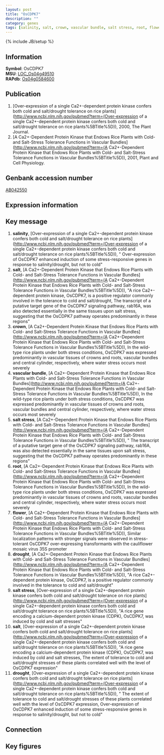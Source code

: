```yaml
---
layout: post
title: "OsCDPK7"
description: ""
category: genes
tags: [salinity, salt, crown, vascular bundle, salt stress, root, flower, drought]
---
```

{% include JB/setup %}

## Information
__Symbol__: OsCDPK7  
__MSU__: [LOC_Os04g49510](http://rice.plantbiology.msu.edu/cgi-bin/ORF_infopage.cgi?orf=LOC_Os04g49510)  
__RAPdb__: [Os04g0584600](http://rapdb.dna.affrc.go.jp/viewer/gbrowse_details/irgsp1?name=Os04g0584600)  

## Publication
1. [Over-expression of a single Ca2+-dependent protein kinase confers both cold and salt/drought tolerance on rice plants](http://www.ncbi.nlm.nih.gov/pubmed?term=(Over-expression of a single Ca2+-dependent protein kinase confers both cold and salt/drought tolerance on rice plants%5BTitle%5D)), 2000, The Plant Journal.
2. [A Ca2+-Dependent Protein Kinase that Endows Rice Plants with Cold- and Salt-Stress Tolerance Functions in Vascular Bundles](http://www.ncbi.nlm.nih.gov/pubmed?term=(A Ca2+-Dependent Protein Kinase that Endows Rice Plants with Cold- and Salt-Stress Tolerance Functions in Vascular Bundles%5BTitle%5D)), 2001, Plant and Cell Physiology.

## Genbank accession number
[AB042550](http://www.ncbi.nlm.nih.gov/nuccore/AB042550)

## Expression information

## Key message
1. __salinity__, [Over-expression of a single Ca2+-dependent protein kinase confers both cold and salt/drought tolerance on rice plants](http://www.ncbi.nlm.nih.gov/pubmed?term=(Over-expression of a single Ca2+-dependent protein kinase confers both cold and salt/drought tolerance on rice plants%5BTitle%5D)), " Over-expression of OsCDPK7 enhanced induction of some stress-responsive genes in response to salinity/drought, but not to cold"
2. __salt__, [A Ca2+-Dependent Protein Kinase that Endows Rice Plants with Cold- and Salt-Stress Tolerance Functions in Vascular Bundles](http://www.ncbi.nlm.nih.gov/pubmed?term=(A Ca2+-Dependent Protein Kinase that Endows Rice Plants with Cold- and Salt-Stress Tolerance Functions in Vascular Bundles%5BTitle%5D)), "A rice Ca2+-dependent protein kinase, OsCDPK7, is a positive regulator commonly involved in the tolerance to cold and salt/drought, The transcript of a putative target gene of the OsCDPK7 signaling pathway, rab16A, was also detected essentially in the same tissues upon salt stress, suggesting that the OsCDPK7 pathway operates predominantly in these regions"
3. __crown__, [A Ca2+-Dependent Protein Kinase that Endows Rice Plants with Cold- and Salt-Stress Tolerance Functions in Vascular Bundles](http://www.ncbi.nlm.nih.gov/pubmed?term=(A Ca2+-Dependent Protein Kinase that Endows Rice Plants with Cold- and Salt-Stress Tolerance Functions in Vascular Bundles%5BTitle%5D)),  In the wild-type rice plants under both stress conditions, OsCDPK7 was expressed predominantly in vascular tissues of crowns and roots, vascular bundles and central cylinder, respectively, where water stress occurs most severely
4. __vascular bundle__, [A Ca2+-Dependent Protein Kinase that Endows Rice Plants with Cold- and Salt-Stress Tolerance Functions in Vascular Bundles](http://www.ncbi.nlm.nih.gov/pubmed?term=(A Ca2+-Dependent Protein Kinase that Endows Rice Plants with Cold- and Salt-Stress Tolerance Functions in Vascular Bundles%5BTitle%5D)),  In the wild-type rice plants under both stress conditions, OsCDPK7 was expressed predominantly in vascular tissues of crowns and roots, vascular bundles and central cylinder, respectively, where water stress occurs most severely
5. __salt stress__, [A Ca2+-Dependent Protein Kinase that Endows Rice Plants with Cold- and Salt-Stress Tolerance Functions in Vascular Bundles](http://www.ncbi.nlm.nih.gov/pubmed?term=(A Ca2+-Dependent Protein Kinase that Endows Rice Plants with Cold- and Salt-Stress Tolerance Functions in Vascular Bundles%5BTitle%5D)), " The transcript of a putative target gene of the OsCDPK7 signaling pathway, rab16A, was also detected essentially in the same tissues upon salt stress, suggesting that the OsCDPK7 pathway operates predominantly in these regions"
6. __root__, [A Ca2+-Dependent Protein Kinase that Endows Rice Plants with Cold- and Salt-Stress Tolerance Functions in Vascular Bundles](http://www.ncbi.nlm.nih.gov/pubmed?term=(A Ca2+-Dependent Protein Kinase that Endows Rice Plants with Cold- and Salt-Stress Tolerance Functions in Vascular Bundles%5BTitle%5D)),  In the wild-type rice plants under both stress conditions, OsCDPK7 was expressed predominantly in vascular tissues of crowns and roots, vascular bundles and central cylinder, respectively, where water stress occurs most severely
7. __flower__, [A Ca2+-Dependent Protein Kinase that Endows Rice Plants with Cold- and Salt-Stress Tolerance Functions in Vascular Bundles](http://www.ncbi.nlm.nih.gov/pubmed?term=(A Ca2+-Dependent Protein Kinase that Endows Rice Plants with Cold- and Salt-Stress Tolerance Functions in Vascular Bundles%5BTitle%5D)),  Similar localization patterns with stronger signals were observed in stress-tolerant OsCDPK7 over-expressing transformants with the cauliflower mosaic virus 35S promoter
8. __drought__, [A Ca2+-Dependent Protein Kinase that Endows Rice Plants with Cold- and Salt-Stress Tolerance Functions in Vascular Bundles](http://www.ncbi.nlm.nih.gov/pubmed?term=(A Ca2+-Dependent Protein Kinase that Endows Rice Plants with Cold- and Salt-Stress Tolerance Functions in Vascular Bundles%5BTitle%5D)), "A rice Ca2+-dependent protein kinase, OsCDPK7, is a positive regulator commonly involved in the tolerance to cold and salt/drought"
9. __salt stress__, [Over-expression of a single Ca2+-dependent protein kinase confers both cold and salt/drought tolerance on rice plants](http://www.ncbi.nlm.nih.gov/pubmed?term=(Over-expression of a single Ca2+-dependent protein kinase confers both cold and salt/drought tolerance on rice plants%5BTitle%5D)), "A rice gene encoding a calcium-dependent protein kinase (CDPK), OsCDPK7, was induced by cold and salt stresses"
10. __salt__, [Over-expression of a single Ca2+-dependent protein kinase confers both cold and salt/drought tolerance on rice plants](http://www.ncbi.nlm.nih.gov/pubmed?term=(Over-expression of a single Ca2+-dependent protein kinase confers both cold and salt/drought tolerance on rice plants%5BTitle%5D)), "A rice gene encoding a calcium-dependent protein kinase (CDPK), OsCDPK7, was induced by cold and salt stresses, The extent of tolerance to cold and salt/drought stresses of these plants correlated well with the level of OsCDPK7 expression"
11. __drought__, [Over-expression of a single Ca2+-dependent protein kinase confers both cold and salt/drought tolerance on rice plants](http://www.ncbi.nlm.nih.gov/pubmed?term=(Over-expression of a single Ca2+-dependent protein kinase confers both cold and salt/drought tolerance on rice plants%5BTitle%5D)), " The extent of tolerance to cold and salt/drought stresses of these plants correlated well with the level of OsCDPK7 expression, Over-expression of OsCDPK7 enhanced induction of some stress-responsive genes in response to salinity/drought, but not to cold"

## Connection

## Key figures



